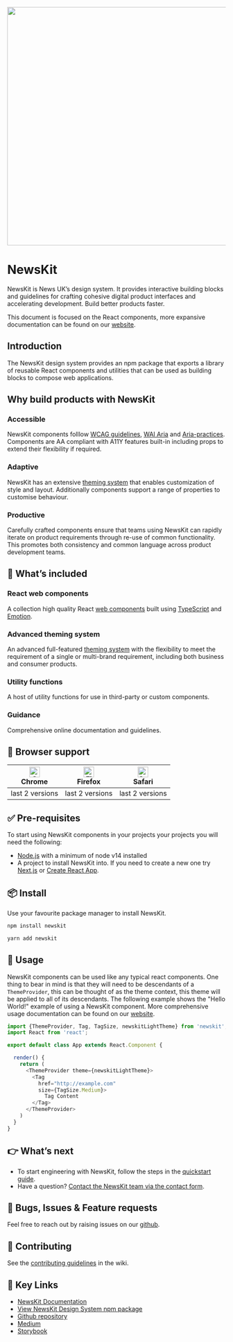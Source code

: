 <p align="center">
  <a href="https://www.newskit.co.uk">
    <img width='550' src="https://www.newskit.co.uk/static/newskit-logo.svg">
  </a>
</p>

# NewsKit

NewsKit is News UK’s design system. It provides interactive building blocks and guidelines for crafting cohesive digital product interfaces and accelerating development. Build better products faster.

This document is focused on the React components, more expansive documentation can be found on our [website](http://newskit.co.uk).

## Introduction

The NewsKit design system provides an npm package that exports a library of reusable React components and utilities that can be used as building blocks to compose web applications.

## Why build products with NewsKit

### Accessible

NewsKit components folllow [WCAG guidelines](https://www.w3.org/WAI/standards-guidelines/wcag/), [WAI Aria](https://www.w3.org/WAI/standards-guidelines/aria/) and [Aria-practices](https://www.w3.org/TR/wai-aria-practices/). Components are AA compliant with A11Y features built-in including props to extend their flexibility if required.

### Adaptive

NewsKit has an extensive [theming system](https://newskit.co.uk/theme/overview/) that enables customization of style and layout. Additionally components support a range of properties to customise behaviour.

### Productive

Carefully crafted components ensure that teams using NewsKit can rapidly iterate on product requirements through re-use of common functionality. This promotes both consistency
and common language across product development teams.

## 💎 What’s included

### React web components

A collection high quality React [web components](https://newskit.co.uk/components/overview/) built using [TypeScript](https://www.typescriptlang.org/) and [Emotion](https://emotion.sh/docs/introduction).

### Advanced theming system

An advanced full-featured [theming system](https://newskit.co.uk/theme/overview/) with the flexibility to meet the requirement of a single or multi-brand requirement, including both business and consumer products.

### Utility functions

A host of utility functions for use in third-party or custom components.

### Guidance

Comprehensive online documentation and guidelines.

## 🙌 Browser support

| [<img src="https://raw.githubusercontent.com/alrra/browser-logos/master/src/chrome/chrome_48x48.png" alt="Chrome" width="24px" height="24px" />](http://godban.github.io/browsers-support-badges/)<br>Chrome  | [<img src="https://raw.githubusercontent.com/alrra/browser-logos/master/src/firefox/firefox_48x48.png" alt="Firefox" width="24px" height="24px" />](http://godban.github.io/browsers-support-badges/)<br>Firefox | [<img src="https://raw.githubusercontent.com/alrra/browser-logos/master/src/safari/safari_48x48.png" alt="Safari" width="24px" height="24px" />](http://godban.github.io/browsers-support-badges/)<br>Safari |
| --- | --- | --- |
| last 2 versions | last 2 versions | last 2 versions |

## ✅ Pre-requisites

To start using NewsKit components in your projects your projects you will need the following:

* [Node.js](https://nodejs.org/en/download/) with a minimum of node v14 installed
* A project to install NewsKit into. If you need to create a new one try [Next.js](https://nextjs.org/learn/basics/create-nextjs-app) or [Create React App](https://create-react-app.dev/docs/getting-started/).

## 📦 Install

Use your favourite package manager to install NewsKit.

```bash
npm install newskit
```

```bash
yarn add newskit
```

## 🔨 Usage

NewsKit components can be used like any typical react components. One thing to bear in mind is that they will need to be descendants of a `ThemeProvider`, this can be thought of as the theme context, this theme will be applied to all of its descendants.
The following example shows the "Hello World!" example of using a NewsKit component. More comprehensive usage documentation can be found on our [website](https://www.newskit.co.uk/getting-started/code/engineering-quickstart/).

```typescript
import {ThemeProvider, Tag, TagSize, newskitLightTheme} from 'newskit';
import React from 'react';

export default class App extends React.Component {

  render() {
    return (
      <ThemeProvider theme={newskitLightTheme}>
        <Tag
          href="http://example.com"
          size={TagSize.Medium}>
            Tag Content
        </Tag>
      </ThemeProvider>
    )
  }
}
```

## 👉 What’s next

* To start engineering with NewsKit, follow the steps in the [quickstart guide](https://nidigitalsolutions.jira.com/wiki/spaces/NPP/pages/2354218083).
* Have a question? [Contact the NewsKit team via the contact form](https://newskit.co.uk/about/contact-us/).

## 🐛 Bugs, Issues & Feature requests

Feel free to reach out by raising issues on our [github](https://github.com/newscorp-ghfb/newskit/issues).

## 🤝 Contributing

See the [contributing guidelines](https://github.com/newscorp-ghfb/newskit/wiki/Contributing-Guidelines) in the wiki.

## 🔗 Key Links

* [NewsKit Documentation](https://www.newskit.co.uk/)
* [View NewsKit Design System npm package](https://www.npmjs.com/package/newskit)
* [Github repository](https://github.com/newscorp-ghfb/newskit)
* [Medium](https://medium.com/newskit-design-system)
* [Storybook](https://storybook.newskit.co.uk/)
